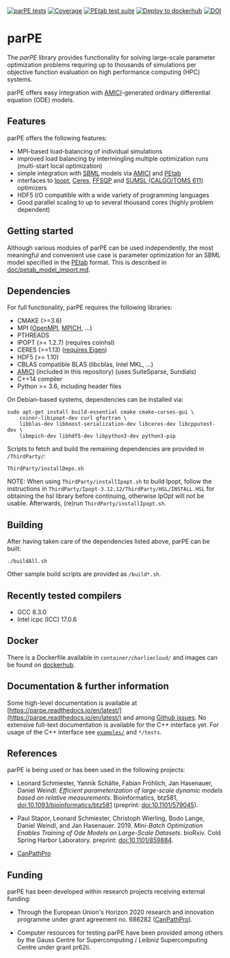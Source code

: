 <a href="https://github.com/ICB-DCM/parPE/actions?query=workflow%3A%22parPE+tests%22">
<img src="https://github.com/ICB-DCM/parPE/workflows/parPE%20tests/badge.svg?branch=master" alt="parPE tests"></a>
<a href="https://sonarcloud.io/dashboard?id=ICB-DCM_parPE">
<img src="https://sonarcloud.io/api/project_badges/measure?project=ICB-DCM_parPE&metric=coverage" alt="Coverage"></a>
<a href="https://github.com/ICB-DCM/parPE/actions?query=workflow%3A%22PEtab+test+suite%22">
<img src="https://github.com/ICB-DCM/parPE/workflows/PEtab%20test%20suite/badge.svg" alt="PEtab test suite"></a>
<a href="https://github.com/ICB-DCM/parPE/actions?query=workflow%3A%22Deploy+to+dockerhub%22">
<img src="https://github.com/ICB-DCM/parPE/workflows/Deploy%20to%20dockerhub/badge.svg" alt="Deploy to dockerhub"></a>
<a href="https://doi.org/10.5281/zenodo.3478612">
<img src="https://zenodo.org/badge/DOI/10.5281/zenodo.3478612.svg" alt="DOI"></a>

# parPE

The *parPE* library provides functionality for solving large-scale parameter
optimization problems requiring up to thousands of simulations per objective
function evaluation on high performance computing (HPC) systems.

parPE offers easy integration with
[AMICI](https://github.com/ICB-DCM/AMICI)-generated ordinary differential
equation (ODE) models.

## Features

parPE offers the following features:

* MPI-based load-balancing of individual simulations
* improved load balancing by intermingling multiple optimization runs
  (multi-start local optimization)
* simple integration with [SBML](http://sbml.org/) models via
  [AMICI](https://github.com/ICB-DCM/AMICI) and
  [PEtab](https://github.com/PEtab-dev/PEtab)
* interfaces to [Ipopt](http://www.coin-or.org/Ipopt/),
  [Ceres](http://ceres-solver.org/),
  [FFSQP](https://www.isr.umd.edu/news/news_story.php?id=4088) and
  [SUMSL (CALGO/TOMS 611)](http://www.netlib.org/toms/index.html) optimizers
* HDF5 I/O compatible with a wide variety of programming languages
* Good parallel scaling to up to several thousand cores
  (highly problem dependent)

## Getting started

Although various modules of parPE can be used independently, the most
meaningful and convenient use case is parameter optimization for an SBML model
specified in the [PEtab](https://github.com/ICB-DCM/PEtab) format. This is
described in [doc/petab_model_import.md](doc/petab_model_import.md).

## Dependencies

For full functionality, parPE requires the following libraries:

* CMAKE (>=3.6)
* MPI ([OpenMPI](https://www.open-mpi.org/),
  [MPICH](https://www.mpich.org/), ...)
* PTHREADS
* IPOPT (>= 1.2.7) (requires coinhsl)
* CERES (>=1.13)
  ([requires Eigen](http://ceres-solver.org/installation.html#dependencies))
* HDF5 (>= 1.10)
* CBLAS compatible BLAS (libcblas, Intel MKL, ...)
* [AMICI](https://github.com/ICB-DCM/AMICI) (included in this repository)
  (uses SuiteSparse, Sundials)
* C++14 compiler
* Python >= 3.6, including header files

On Debian-based systems, dependencies can be installed via:
```shell
sudo apt-get install build-essential cmake cmake-curses-gui \
    coinor-libipopt-dev curl gfortran \
    libblas-dev libboost-serialization-dev libceres-dev libcpputest-dev \
    libmpich-dev libhdf5-dev libpython3-dev python3-pip
```

Scripts to fetch and build the remaining dependencies are provided in
`/ThirdParty/`:

```shell
ThirdParty/installDeps.sh
```

NOTE: When using `ThirdParty/installIpopt.sh` to build Ipopt, follow the
instructions in `ThirdParty/Ipopt-3.12.12/ThirdParty/HSL/INSTALL.HSL` for
obtaining the hsl library before continuing, otherwise IpOpt will not be
usable. Afterwards, (re)run `ThirdParty/installIpopt.sh`.


## Building

After having taken care of the dependencies listed above, parPE can be built:

```shell
./buildAll.sh
```

Other sample build scripts are provided as `/build*.sh`.

## Recently tested compilers

* GCC 8.3.0
* Intel icpc (ICC) 17.0.6

## Docker

There is a Dockerfile available in `container/charliecloud/` and images
can be found on [dockerhub](https://hub.docker.com/r/dweindl/parpe/).

## Documentation & further information

Some high-level documentation is available at
[https://parpe.readthedocs.io/en/latest/](https://parpe.readthedocs.io/en/latest/)
and among [Github issues](https://github.com/ICB-DCM/parPE/issues). No extensive
full-text documentation is available for the C++ interface yet. For usage of
the C++ interface see [`examples/`](examples/) and `*/tests`.


## References

parPE is being used or has been used in the following projects:

- Leonard Schmiester, Yannik Schälte, Fabian Fröhlich, Jan Hasenauer,
  Daniel Weindl.
  *Efficient parameterization of large-scale dynamic models based on relative measurements*.
  Bioinformatics, btz581, [doi:10.1093/bioinformatics/btz581](https://doi.org/10.1093/bioinformatics/btz581)
  (preprint: [doi:10.1101/579045](https://www.biorxiv.org/content/10.1101/579045v1)).

- Paul Stapor, Leonard Schmiester, Christoph Wierling, Bodo Lange,
  Daniel Weindl, and Jan Hasenauer. 2019.
  *Mini-Batch Optimization Enables Training of Ode Models on Large-Scale Datasets.*
  bioRxiv. Cold Spring Harbor Laboratory.
  preprint: [doi:10.1101/859884](https://doi.org/10.1101/859884).

- [CanPathPro](http://canpathpro.eu/)


## Funding

parPE has been developed within research projects receiving external funding:

* Through  the  European  Union's  Horizon  2020  research  and innovation
  programme under grant agreement no. 686282
  ([CanPathPro](http://canpathpro.eu/)).

* Computer resources for testing parPE have been provided among others by the 
  Gauss Centre for Supercomputing / Leibniz Supercomputing Centre under grant
  pr62li.
